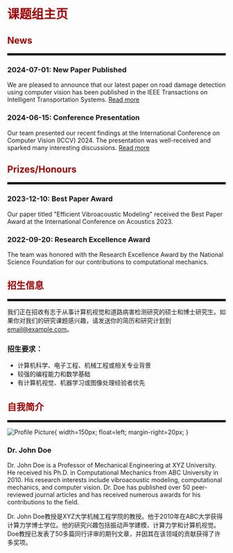 # <span style="color: #a00000;">课题组主页</span>

## <span style="color: #a00000;">News</span>

<hr style="border: 2px solid #000000;" />

### 2024-07-01: New Paper Published

We are pleased to announce that our latest paper on road damage detection using computer vision has been published in the IEEE Transactions on Intelligent Transportation Systems. [Read more](https://doi.org/10.1109/TITS.2024.3416508)

### 2024-06-15: Conference Presentation

Our team presented our recent findings at the International Conference on Computer Vision (ICCV) 2024. The presentation was well-received and sparked many interesting discussions. [Read more](#)

## <span style="color: #a00000;">Prizes/Honours</span>

<hr style="border: 2px solid #000000;" />

### 2023-12-10: Best Paper Award

Our paper titled "Efficient Vibroacoustic Modeling" received the Best Paper Award at the International Conference on Acoustics 2023.

### 2022-09-20: Research Excellence Award

The team was honored with the Research Excellence Award by the National Science Foundation for our contributions to computational mechanics.

## <span style="color: #a00000;">招生信息</span>

<hr style="border: 2px solid #000000;" />

我们正在招收有志于从事计算机视觉和道路病害检测研究的硕士和博士研究生。如果你对我们的研究课题感兴趣，请发送你的简历和研究计划到 [email@example.com](mailto:email@example.com)。

### 招生要求：

- 计算机科学、电子工程、机械工程或相关专业背景
- 较强的编程能力和数学基础
- 有计算机视觉、机器学习或图像处理经验者优先

## <span style="color: #a00000;">自我简介</span>

<hr style="border: 2px solid #000000;" />

![Profile Picture](your-profile-picture-url.jpg){ width=150px; float=left; margin-right=20px; }

### Dr. John Doe

Dr. John Doe is a Professor of Mechanical Engineering at XYZ University. He received his Ph.D. in Computational Mechanics from ABC University in 2010. His research interests include vibroacoustic modeling, computational mechanics, and computer vision. Dr. Doe has published over 50 peer-reviewed journal articles and has received numerous awards for his contributions to the field.

Dr. John Doe教授是XYZ大学机械工程学院的教授。他于2010年在ABC大学获得计算力学博士学位。他的研究兴趣包括振动声学建模、计算力学和计算机视觉。Doe教授已发表了50多篇同行评审的期刊文章，并因其在该领域的贡献获得了许多奖项。
